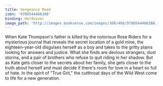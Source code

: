 ```yaml
---
title: Vengeance Road
isbn: '9780544466388'
binding: Hardcover
image_path: 'http://images.booksense.com/images/388/466/9780544466388.jpg'
---
```



When Kate Thompson's father is killed by the notorious Rose Riders for a mysterious journal that reveals the secret location of a gold mine, the eighteen-year-old disguises herself as a boy and takes to the gritty plains looking for answers and justice. What she finds are devious strangers, dust storms, and a pair of brothers who refuse to quit riding in her shadow. But as Kate gets closer to the secrets about her family, she gets closer to the truth about herself and must decide if there's room for love in a heart so full of hate. In the spirit of "True Grit," the cutthroat days of the Wild West come to life for a new generation.